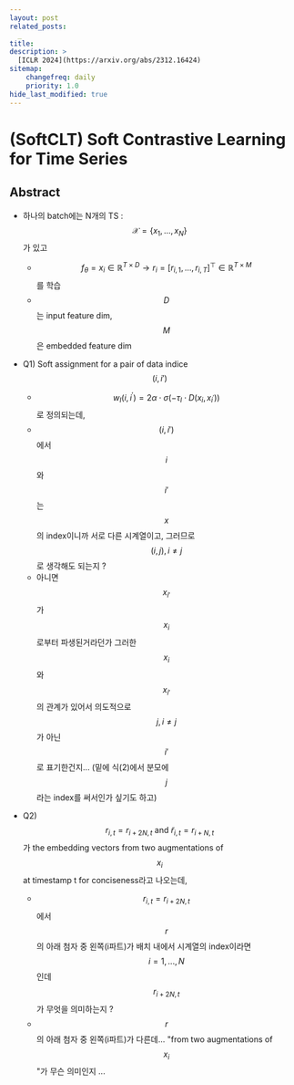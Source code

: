 ```yaml
---
layout: post
related_posts:
  _
title: 
description: >
  [ICLR 2024](https://arxiv.org/abs/2312.16424)
sitemap:
    changefreq: daily
    priority: 1.0
hide_last_modified: true
---
```


# (SoftCLT) Soft Contrastive Learning for Time Series

## Abstract
  


- 하나의 batch에는 N개의 TS : $$\mathcal{X}=\left\{x_1, \ldots, x_N\right\}$$가 있고
  - $$f_\theta = x_i \in \mathbb{R}^{T \times D} \to r_i=\left[r_{i, 1}, \ldots, r_{i, T}\right]^{\top} \in \mathbb{R}^{T \times M}$$를 학습
  - $$D$$는 input feature dim, $$M$$은 embedded feature dim

- Q1) Soft assignment for a pair of data indice $$(i, i')$$
  - $$w_I\left(i, i^{\prime}\right)=2 \alpha \cdot \sigma\left(-\tau_I \cdot D\left(x_i, x_{i^{\prime}}\right)\right)$$로 정의되는데,
  - $$(i, i')$$에서 $$i$$와 $$i'$$는 $$x$$의 index이니까 서로 다른 시계열이고, 그러므로 $$(i, j), i \ne j$$로 생각해도 되는지 ?
  - 아니면 $$x_{i'}$$가 $$x_i$$로부터 파생된거라던가 그러한 $$x_i$$와 $$x_{i'}$$의 관계가 있어서 의도적으로 $$j, i \ne j$$가 아닌 $$i'$$로 표기한건지... (밑에 식(2)에서 분모에 $$j$$라는 index를 써서인가 싶기도 하고)
- Q2) $$r_{i, t}=r_{i+2 N, t} \text { and } \tilde{r}_{i, t}=r_{i+N, t}$$가 the embedding vectors from two augmentations of $$x_i$$ at timestamp t for conciseness라고 나오는데,
  - $$r_{i, t} = r_{i+2N, t}$$에서 $$r$$의 아래 첨자 중 왼쪽(i파트)가 배치 내에서 시계열의 index이라면 $$i=1,...,N$$인데 $$r_{i+2N, t}$$가 무엇을 의미하는지 ?
  - $$r$$의 아래 첨자 중 왼쪽(i파트)가 다른데... "from two augmentations of $$x_i$$"가 무슨 의미인지 ...